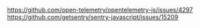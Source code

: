 https://github.com/open-telemetry/opentelemetry-js/issues/4297
https://github.com/getsentry/sentry-javascript/issues/15209